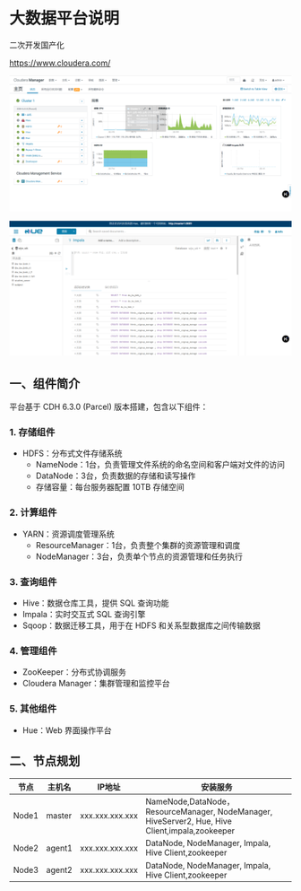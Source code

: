 # 大数据平台说明


二次开发国产化

https://www.cloudera.com/

![alt text](../images/image.png)

![alt text](../images/image2.png)

## 一、组件简介

平台基于 CDH 6.3.0 (Parcel) 版本搭建，包含以下组件：

### 1. 存储组件
- HDFS：分布式文件存储系统
  - NameNode：1台，负责管理文件系统的命名空间和客户端对文件的访问
  - DataNode：3台，负责数据的存储和读写操作
  - 存储容量：每台服务器配置 10TB 存储空间

### 2. 计算组件
- YARN：资源调度管理系统
  - ResourceManager：1台，负责整个集群的资源管理和调度
  - NodeManager：3台，负责单个节点的资源管理和任务执行

### 3. 查询组件
- Hive：数据仓库工具，提供 SQL 查询功能
- Impala：实时交互式 SQL 查询引擎
- Sqoop：数据迁移工具，用于在 HDFS 和关系型数据库之间传输数据

### 4. 管理组件
- ZooKeeper：分布式协调服务
- Cloudera Manager：集群管理和监控平台

### 5. 其他组件
- Hue：Web 界面操作平台

## 二、节点规划
| 节点 | 主机名 | IP地址 | 安装服务 |
|------|---------|---------|-----------|
| Node1 | master | xxx.xxx.xxx.xxx | NameNode,DataNode，ResourceManager, NodeManager, HiveServer2, Hue, Hive Client,impala,zookeeper |
| Node2 | agent1 | xxx.xxx.xxx.xxx | DataNode, NodeManager, Impala, Hive Client,zookeeper |
| Node3 | agent2 | xxx.xxx.xxx.xxx | DataNode, NodeManager, Impala, Hive Client,zookeeper |
